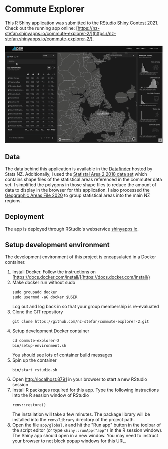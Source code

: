 # Commute Explorer

This R Shiny application was submitted to the [RStudio Shiny Contest 2021](https://blog.rstudio.com/2021/03/11/time-to-shiny/). Check out the running app online: [https://nz-stefan.shinyapps.io/commute-explorer-2/](https://nz-stefan.shinyapps.io/commute-explorer-2/).

![recording.gif](https://github.com/nz-stefan/commute-explorer-2/blob/master/recording.gif)

## Data

The data behind this application is available in the [Datafinder](https://datafinder.stats.govt.nz/data/category/census/2018/commuter-view/?_ga=2.143880757.1699143700.1594461462-854170190.1593163189) hosted by Stats NZ. Additionally, I used the [Statistal Area 2 2018 data set](https://datafinder.stats.govt.nz/layer/92212-statistical-area-2-2018-generalised/) which contains shape files of the statistical areas referenced in the commuter data set. I simplified the polygons in those shape files to reduce the amount of data to display in the browser for this application. I also processed the [Geographic Areas File 2020](https://datafinder.stats.govt.nz/table/104285-geographic-areas-file-2020/) to group statistical areas into the main NZ regions.


## Deployment

The app is deployed through RStudio's webservice [shinyapps.io](https://nz-stefan.shinyapps.io/commute-explorer-2/).


## Setup development environment

The development environment of this project is encapsulated in a Docker container.

1. Install Docker. Follow the instructions on [https://docs.docker.com/install/](https://docs.docker.com/install/)
2. Make docker run without sudo
    ```
    sudo groupadd docker
    sudo usermod -aG docker $USER
    ```
    Log out and log back in so that your group membership is re-evaluated
3. Clone the GIT repository
    ```
    git clone https://github.com/nz-stefan/commute-explorer-2.git
    ```
4. Setup development Docker container
    ```
    cd commute-explorer-2
    bin/setup-environment.sh
    ```
    You should see lots of container build messages
5. Spin up the container
    ```
    bin/start_rstudio.sh
    ```
6. Open [http://localhost:8791](http://localhost:8791) in your browser to start a new RStudio session
7. Install R packages required for this app. Type the following instructions into the R session window of RStudio
    ```
    renv::restore()
    ```
    The installation will take a few minutes. The package library will be installed into the `renv/library` directory of the project path.
8. Open the file `app/global.R` and hit the "Run app" button in the toolbar of the script editor (or type `shiny::runApp("app")` in the R session window). The Shiny app should open in a new window. You may need to instruct your browser to not block popup windows for this URL.


